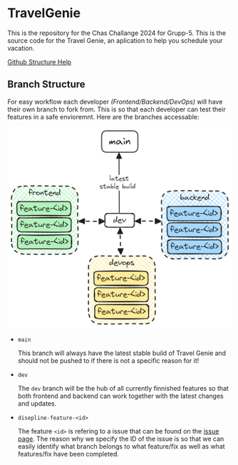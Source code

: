 # TravelGenie
This is the repository for the Chas Challange 2024 for Grupp-5. This is the source code for the Travel Genie, an aplication to help you schedule your vacation.

[Github Structure Help](/documentation/github.md)

## Branch Structure
For easy workflow each developer *(Frontend/Backend/DevOps)* will have their own branch to fork from. This is so that each developer can test their features in a safe envioremnt. Here are the branches accessable:

![image if branch structure](github-media/branch-structure.png)

- `main`
 
  This branch will always have the latest stable build of Travel Genie and should not be pushed to if there is not a specific reason for it!

- `dev`

  The `dev` branch will be the hub of all currently finnished features so that both frontend and backend can work together with the latest changes and updates.

- `disepline-feature-<id>`
  
  The feature `<id>` is refering to a issue that can be found on the [issue page](https://github.com/McTeaCup/TravelGenie/issues). The reason why we specify the ID of the issue is so that we can easily identify what branch belongs to what feature/fix as well as what features/fix have been completed.